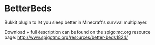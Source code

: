 BetterBeds
==========

Bukkit plugin to let you sleep better in Minecraft's survival multiplayer.

Download + full description can be found on the spigotmc.org resource page: http://www.spigotmc.org/resources/better-beds.1824/
